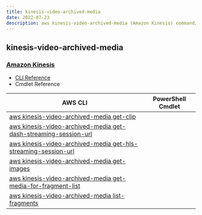 ```yaml
---
title: kinesis-video-archived-media
date: 2022-07-23
description: aws kinesis-video-archived-media (Amazon Kinesis) command/cmdlet list.
---
```


## kinesis-video-archived-media

### [Amazon Kinesis](https://aws.amazon.com/kinesis/)

* [CLI Reference](https://docs.aws.amazon.com/cli/latest/reference/kinesis-video-archived-media/index.html)
* Cmdlet Reference

|AWS CLI|PowerShell Cmdlet|
|----|----|
|[aws kinesis-video-archived-media get-clip](https://docs.aws.amazon.com/cli/latest/reference/kinesis-video-archived-media/get-clip.html)||
|[aws kinesis-video-archived-media get-dash-streaming-session-url](https://docs.aws.amazon.com/cli/latest/reference/kinesis-video-archived-media/get-dash-streaming-session-url.html)||
|[aws kinesis-video-archived-media get-hls-streaming-session-url](https://docs.aws.amazon.com/cli/latest/reference/kinesis-video-archived-media/get-hls-streaming-session-url.html)||
|[aws kinesis-video-archived-media get-images](https://docs.aws.amazon.com/cli/latest/reference/kinesis-video-archived-media/get-images.html)||
|[aws kinesis-video-archived-media get-media-for-fragment-list](https://docs.aws.amazon.com/cli/latest/reference/kinesis-video-archived-media/get-media-for-fragment-list.html)||
|[aws kinesis-video-archived-media list-fragments](https://docs.aws.amazon.com/cli/latest/reference/kinesis-video-archived-media/list-fragments.html)||

